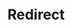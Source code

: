﻿---
layout: src/layouts/Redirect.astro
title: Redirect
redirect: https://octopus.com/docs/tenants/tenant-variables
pubDate:  2023-01-01
navSearch: false
navSitemap: false
navMenu: false
---
